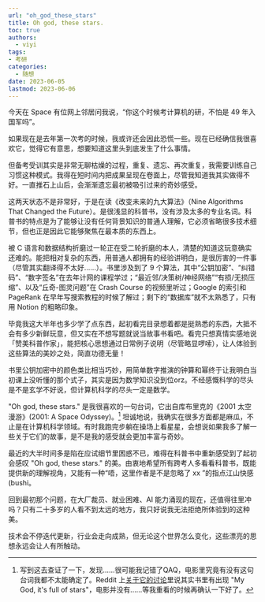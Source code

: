 ```yaml
---
url: "oh_god_these_stars"
title: Oh god, these stars.
toc: true
authors:
  - viyi
tags:
- 考研
categories:
  - 随想
date: 2023-06-05
lastmod: 2023-06-06
---
```


今天在 Space 有位网上邻居问我说，“你这个时候考计算机的研，不怕是 49 年入国军吗”。


<!--more-->


如果现在是去年第一次考的时候，我或许还会因此恐慌一些。现在已经确信我很喜欢它，觉得它有意思，想要知道这里头到底发生了什么事情。

但备考受训其实是非常无聊枯燥的过程，重复、遗忘、再次重复，我需要训练自己习惯这种模式。我得在短时间内把成果呈现在卷面上，尽管我知道我其实做得不好。一直推石上山后，会渐渐遗忘最初被吸引过来的奇妙感受。

这两天状态不是非常好，于是在读《改变未来的九大算法》（Nine Algorithms That Changed the Future）。是很浅显的科普书，没有涉及太多的专业名词。科普书的特点是为了能够让没有任何背景知识的普通人理解，它必须省略很多技术细节，但也正是因此它能够聚焦在最本质的东西上。

被 C 语言和数据结构折磨过一轮正在受二轮折磨的本人，清楚的知道这玩意确实还难的。能把相对复杂的东西，用普通人都拥有的经验讲明白，是很厉害的一件事（尽管其实翻译得不太好……）。书里涉及到了 9 个算法，其中“公钥加密”、“纠错码”、“数字签名”在去年计网的课程学过；“最近邻/决策树/神经网络”“有损/无损压缩”、以及“丘奇-图灵问题”在 Crash Course 的视频里听过；Google 的索引和 PageRank 在早年写搜索教程的时候了解过；剩下的“数据库”就不太熟悉了，只有用 Notion 的粗略印象。

毕竟我这大半年也多少学了点东西，起初看完目录想着都是挺熟悉的东西，大抵不会有多少新鲜玩意，但又实在不想写题就说当故事书看吧。看完只想真情实感地说「赞美科普作家」，能把核心思想通过日常例子说明（尽管略显啰嗦），让人体验到这些算法的美妙之处，简直功德无量！

书里公钥加密中的颜色类比相当巧妙，用简单数字推演的钟算和幂终于让我明白当初课上没听懂的那个式子，其实是因为数学知识没到位orz。不经感慨科学的尽头是不是玄学不好说，但计算机科学的尽头一定是数学。

"Oh god, these stars." 是我很喜欢的一句台词，它出自库布里克的《2001 太空漫游》(2001: A Space Odyssey)。[^1] 坦诚地说，我确实在很多方面都是麻瓜，不止是在计算机科学领域。有时我跑完步躺在操场上看星星，会想说如果我多了解一些关于它们的故事，是不是我的感受就会更加丰富与奇妙。

最近的大半时间多是陷在应试细节里困惑不已，难得在科普书中重新感受到了起初会感叹 "Oh god, these stars." 的美。由衷地希望所有跨考人多看看科普书，既能提供新的理解视角，又能有一种“唔，这里作者是不是忽略了 xx ”的指点江山快感(bushi。

回到最初那个问题，在大厂裁员、就业困难、AI 能力涌现的现在，还值得往里冲吗？只有二十多岁的人看不到太远的地方，我只好说我无法拒绝所体验到的这种美。

技术会不停迭代更新，行业会走向成熟，但无论这个世界怎么变化，这些漂亮的思想永远会让人有所触动。

[^1]: 写到这去查证了一下，发现……很可能我记错了QAQ，电影里究竟有没有这句台词我都不太能确定了。Reddit 上[关于它的讨论](https://www.reddit.com/r/MandelaEffect/comments/bi46tt/2001_a_space_odessey_my_god_its_full_of_stars/)里说其实书里有出现 "My God, it's full of stars"，电影并没有……等我重看的时候再确认一下好了。